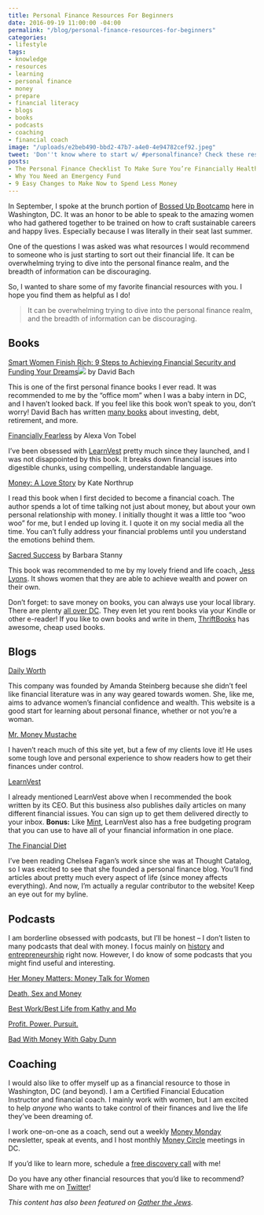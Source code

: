 ```yaml
---
title: Personal Finance Resources For Beginners
date: 2016-09-19 11:00:00 -04:00
permalink: "/blog/personal-finance-resources-for-beginners"
categories:
- lifestyle
tags:
- knowledge
- resources
- learning
- personal finance
- money
- prepare
- financial literacy
- blogs
- books
- podcasts
- coaching
- financial coach
image: "/uploads/e2beb490-bbd2-47b7-a4e0-4e94782cef92.jpeg"
tweet: 'Don''t know where to start w/ #personalfinance? Check these resources!'
posts:
- The Personal Finance Checklist To Make Sure You’re Financially Healthy
- Why You Need an Emergency Fund
- 9 Easy Changes to Make Now to Spend Less Money
---
```


In September, I spoke at the brunch portion of [Bossed Up Bootcamp](http://maggiegermano.us13.list-manage2.com/track/click?u=7b0d49f10f1aef89a45167c3b&id=1c1235896f&e=4a369b2109) here in Washington, DC. It was an honor to be able to speak to the amazing women who had gathered together to be trained on how to craft sustainable careers and happy lives. Especially because I was literally in their seat last summer.

One of the questions I was asked was what resources I would recommend to someone who is just starting to sort out their financial life. It can be overwhelming trying to dive into the personal finance realm, and the breadth of information can be discouraging.

So, I wanted to share some of my favorite financial resources with you. I hope you find them as helpful as I do!

> It can be overwhelming trying to dive into the personal finance realm, and the breadth of information can be discouraging.

## Books

[Smart Women Finish Rich: 9 Steps to Achieving Financial Security and Funding Your Dreams](https://www.amazon.com/gp/offer-listing/076791029X/ref=as_li_tl?ie=UTF8&camp=1789&creative=9325&creativeASIN=076791029X&linkCode=am2&tag=ga0c74-20&linkId=f8ebae00e84d6aeaabb1b25ed83a3272)![](http://ir-na.amazon-adsystem.com/e/ir?t=ga0c74-20&l=am2&o=1&a=076791029X) by David Bach

This is one of the first personal finance books I ever read. It was recommended to me by the “office mom” when I was a baby intern in DC, and I haven’t looked back. If you feel like this book won’t speak to you, don’t worry! David Bach has written [many books](http://davidbach.com/books/) about investing, debt, retirement, and more.

[Financially Fearless](http://maggiegermano.us13.list-manage1.com/track/click?u=7b0d49f10f1aef89a45167c3b&id=2c9da1546c&e=4a369b2109) by Alexa Von Tobel

I’ve been obsessed with [LearnVest](http://maggiegermano.us13.list-manage1.com/track/click?u=7b0d49f10f1aef89a45167c3b&id=7cf6b585df&e=4a369b2109) pretty much since they launched, and I was not disappointed by this book. It breaks down financial issues into digestible chunks, using compelling, understandable language.

[Money: A Love Story](http://maggiegermano.us13.list-manage.com/track/click?u=7b0d49f10f1aef89a45167c3b&id=e0916dded6&e=4a369b2109) by Kate Northrup

I read this book when I first decided to become a financial coach. The author spends a lot of time talking not just about money, but about your own personal relationship with money. I initially thought it was a little too “woo woo” for me, but I ended up loving it. I quote it on my social media all the time. You can’t fully address your financial problems until you understand the emotions behind them.

[Sacred Success](http://maggiegermano.us13.list-manage2.com/track/click?u=7b0d49f10f1aef89a45167c3b&id=c88e6cb52d&e=4a369b2109) by Barbara Stanny

This book was recommended to me by my lovely friend and life coach, [Jess Lyons](http://maggiegermano.us13.list-manage.com/track/click?u=7b0d49f10f1aef89a45167c3b&id=0498290eba&e=4a369b2109). It shows women that they are able to achieve wealth and power on their own.

Don’t forget: to save money on books, you can always use your local library. There are plenty [all over DC](http://www.dclibrary.org/hours-locations). They even let you rent books via your Kindle or other e-reader! If you like to own books and write in them, [ThriftBooks](http://maggiegermano.us13.list-manage1.com/track/click?u=7b0d49f10f1aef89a45167c3b&id=1d060b6173&e=4a369b2109) has awesome, cheap used books.

## Blogs

[Daily Worth](http://maggiegermano.us13.list-manage.com/track/click?u=7b0d49f10f1aef89a45167c3b&id=d92dc08170&e=4a369b2109)

This company was founded by Amanda Steinberg because she didn’t feel like financial literature was in any way geared towards women. She, like me, aims to advance women’s financial confidence and wealth. This website is a good start for learning about personal finance, whether or not you’re a woman.

[Mr. Money Mustache](http://www.mrmoneymustache.com/)

I haven’t reach much of this site yet, but a few of my clients love it! He uses some tough love and personal experience to show readers how to get their finances under control.

[LearnVest](http://maggiegermano.us13.list-manage.com/track/click?u=7b0d49f10f1aef89a45167c3b&id=a84cb46265&e=4a369b2109)

I already mentioned LearnVest above when I recommended the book written by its CEO. But this business also publishes daily articles on many different financial issues. You can sign up to get them delivered directly to your inbox. **Bonus:** Like [Mint](https://www.mint.com/), LearnVest also has a free budgeting program that you can use to have all of your financial information in one place.

[The Financial Diet](http://maggiegermano.us13.list-manage.com/track/click?u=7b0d49f10f1aef89a45167c3b&id=c508a4f260&e=4a369b2109)

I’ve been reading Chelsea Fagan’s work since she was at Thought Catalog, so I was excited to see that she founded a personal finance blog. You’ll find articles about pretty much every aspect of life (since money affects everything). And now, I’m actually a regular contributor to the website! Keep an eye out for my byline.

## Podcasts

I am borderline obsessed with podcasts, but I’ll be honest – I don’t listen to many podcasts that deal with money. I focus mainly on [history](http://maggiegermano.us13.list-manage.com/track/click?u=7b0d49f10f1aef89a45167c3b&id=a1db3be53e&e=4a369b2109) and [entrepreneurship](http://maggiegermano.us13.list-manage1.com/track/click?u=7b0d49f10f1aef89a45167c3b&id=dd62a547dc&e=4a369b2109) right now. However, I do know of some podcasts that you might find useful and interesting.

[Her Money Matters: Money Talk for Women](https://itunes.apple.com/us/podcast/her-money-matters-money-talk/id1006403754?mt=2)

[Death, Sex and Money](https://itunes.apple.com/us/podcast/death-sex-money/id870688022?mt=2)

[Best Work/Best Life from Kathy and Mo](https://itunes.apple.com/us/podcast/best-work-best-life-from-kathy/id1044671594?mt=2)

[Profit. Power. Pursuit.](https://itunes.apple.com/us/podcast/profit.-power.-pursuit.-creativelive/id1054027973?mt=2)

[Bad With Money With Gaby Dunn](https://itunes.apple.com/us/podcast/bad-with-money-with-gaby-dunn/id1144712710?mt=2)

## Coaching

I would also like to offer myself up as a financial resource to those in Washington, DC (and beyond). I am a Certified Financial Education Instructor and financial coach. I mainly work with women, but I am excited to help *anyone* who wants to take control of their finances and live the life they’ve been dreaming of.

I work one-on-one as a coach, send out a weekly [Money Monday](http://www.maggiegermano.com/subscribe) newsletter, speak at events, and I host monthly [Money Circle](/moneycircle) meetings in DC.

If you’d like to learn more, schedule a [free discovery call](coaching) with me!

Do you have any other financial resources that you’d like to recommend? Share with me on [Twitter](twitter.com/maggiegermano)! 

*This content has also been featured on [Gather the Jews](http://www.gatherthejews.com/2016/10/personal-finance-resources-for-beginners/).*